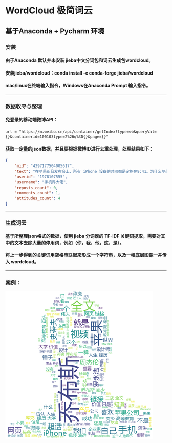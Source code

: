 # WordCloud  极简词云

## 基于Anaconda + Pycharm 环境

### 安装
#### 由于Anaconda 默认并未安装 jieba中文分词包和词云生成包wordcloud。
#### 安装jieba/wordcloud：conda install -c conda-forge jieba/wordcloud
#### mac/linux在终端输入指令，Windows在Anaconda Prompt 输入指令。

---

### 数据收寻与整理

#### 免登录的移动端微博API：
```
url = "https://m.weibo.cn/api/container/getIndex?type=wb&queryVal={}&containerid=100103type=2%26q%3D{}&page={}" 
```
#### 获取一定量的json数据，并且要根据微博ID进行去重处理，处理结果如下：
```json
{
    "mid": "4397177504005617",
    "text": "在苹果新品发布会上，所有 iPhone 设备的时间都是定格在9:41。为什么苹果对其情有独钟？因为2007年1月7日9:41，是乔布斯发布第一代 iPhone 的时间。「9：41」",
    "userid": "1978107555",
    "username": "手机界大佬",
    "reposts_count": 0,
    "comments_count": 1,
    "attitudes_count": 4
}
```

---

### 生成词云
#### 基于所整理json格式的数据，使用 jieba 分词器的 TF-IDF 关键词提取，需要对其中的文本去除大量的停用词，例如（你，我，他，这，是）。
#### 将上一步得到的关键词用空格串联起来形成一个字符串，以及一幅底层图像一并传入 wordcloud。

---

### 案例：
![乔布斯](jobs_wc.png)
